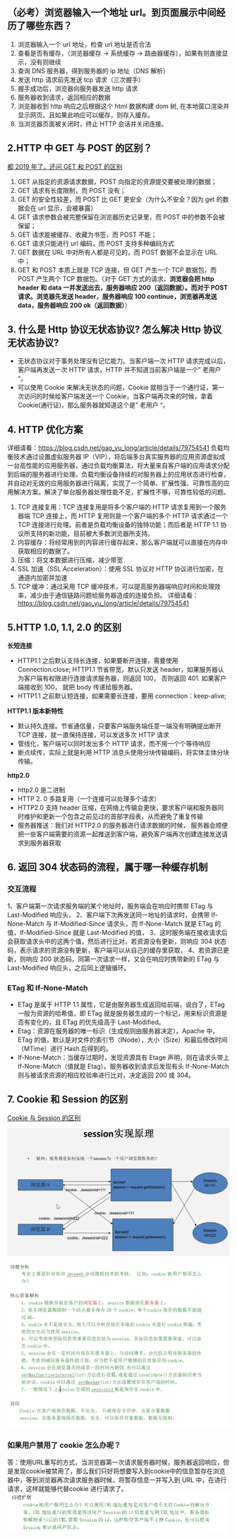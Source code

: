 ## （必考）浏览器输入一个地址 url。到页面展示中间经历了哪些东西？

1. 浏览器输入一个 url 地址，检查 url 地址是否合法
2. 查看是否有缓存，（浏览器缓存 -> 系统缓存 -> 路由器缓存），如果有则直接显示，没有则继续
3. 查询 DNS 服务器，得到服务器的 ip 地址（DNS 解析）
4. 发送 http 请求前先发送 tcp 请求（三次握手）
5. 握手成功后，浏览器向服务器发送 http 请求
6. 服务器收到请求，返回相应的数据
7. 浏览器收到 http 响应之后根据这个 html 数据构建 dom 树, 在本地窗口渲染并显示网页。且如果此响应可以缓存，则存入缓存。
8. 当浏览器页面被关闭时，终止 HTTP 会话并关闭连接。

## 2.HTTP 中 GET 与 POST 的区别？

[都 2019 年了，还问 GET 和 POST 的区别 ](https://blog.fundebug.com/2019/02/22/compare-http-method-get-and-post/)

1. GET 从指定的资源请求数据，POST 向指定的资源提交要被处理的数据；
2. GET 请求有长度限制，而 POST 没有；
3. GET 的安全性较差，而 POST 比 GET 更安全（为什么不安全？因为 get 的数据会在 url 显示，会被暴露）
4. GET 请求参数会被完整保留在浏览器历史记录里，而 POST 中的参数不会被保留；
5. GET 请求能被缓存、收藏为书签，而 POST 不能；
6. GET 请求只能进行 url 编码，而 POST 支持多种编码方式
7. GET 数据在 URL 中对所有人都是可见的，而 POST 数据不会显示在 URL 中；
8. GET 和 POST 本质上就是 TCP 连接，但 GET 产生一个 TCP 数据包，而 POST 产生两个 TCP 数据包。（对于 GET 方式的请求，**浏览器会把 http header 和 data 一并发送出去，服务器响应 200（返回数据）。而对于 POST 请求。浏览器先发送 header，服务器响应 100 continue，浏览器再发送 data，服务器响应 200 ok（返回数据）**）

## 3. 什么是 Http 协议无状态协议? 怎么解决 Http 协议无状态协议?

- 无状态协议对于事务处理没有记忆能力。当客户端一次 HTTP 请求完成以后，客户端再发送一次 HTTP 请求，HTTP 并不知道当前客户端是一个” 老用户 “。
- 可以使用 Cookie 来解决无状态的问题，Cookie 就相当于一个通行证，第一次访问的时候给客户端发送一个 Cookie，当客户端再次来的时候，拿着 Cookie(通行证)，那么服务器就知道这个是” 老用户 “。

## 4. HTTP 优化方案

详细请看：https://blog.csdn.net/gao_yu_long/article/details/79754541
负载均衡技术通过设置虚拟服务器 IP（VIP），将后端多台真实服务器的应用资源虚拟成一台高性能的应用服务器，通过负载均衡算法，将大量来自客户端的应用请求分配到后端的服务器进行处理。负载均衡设备持续的对服务器上的应用状态进行检查，并自动对无效的应用服务器进行隔离，实现了一个简单、扩展性强、可靠性高的应用解决方案。解决了单台服务器处理性能不足，扩展性不够，可靠性较低的问题。

1. TCP 连接复用：TCP 连接复用是将多个客户端的 HTTP 请求复用到一个服务器端 TCP 连接上，而 HTTP 复用则是一个客户端的多个 HTTP 请求通过一个 TCP 连接进行处理。前者是负载均衡设备的独特功能；而后者是 HTTP 1.1 协议所支持的新功能，目前被大多数浏览器所支持。
2. 内容缓存：将经常用到的内容进行缓存起来，那么客户端就可以直接在内存中获取相应的数据了。
3. 压缩：将文本数据进行压缩，减少带宽
4. SSL 加速（SSL Acceleration）：使用 SSL 协议对 HTTP 协议进行加密，在通道内加密并加速
5. TCP 缓冲：通过采用 TCP 缓冲技术，可以提高服务器端响应时间和处理效率，减少由于通信链路问题给服务器造成的连接负担。
   详细请看：https://blog.csdn.net/gao_yu_long/article/details/79754541

## 5.HTTP 1.0, 1.1, 2.0 的区别

**长短连接**

- HTTP1.1 之后默认支持长连接，如果要断开连接，需要使用 Connection:close; HTTP1.1 节省带宽，默认只发送 header，如果服务器认为客户端有权限进行连接请求服务器，则返回 100， 否则返回 401. 如果客户端接收到 100， 就把 body 传递给服务器。
- HTTP1.1 之前默认短连接，如果需要长连接，要用 connection：keep-alive;

**HTTP1.1 版本新特性**

- 默认持久连接。节省通信量，只要客户端服务端任意一端没有明确提出断开 TCP 连接，就一直保持连接，可以发送多次 HTTP 请求
- 管线化，客户端可以同时发出多个 HTTP 请求，而不用一个个等待响应
- 断点续传，实际上就是利用 HTTP 消息头使用分块传输编码，将实体主体分块传输。

**http2.0**

- http2.0 是二进制
- HTTP 2. 0 多路复用（一个连接可以处理多个请求）
- HTTP2.0 支持 header 压缩，在网络上传输会更快，要求客户端和服务器同时维护和更新一个包含之前见过的首部字段表，从而避免了重复传输
- 服务器推送：我们对 HTTP2.0 的服务器进行请求数据的时候， 服务器会顺便把一些客户端需要的资源一起推送到客户端，避免客户端再次创建连接发送请求到服务器获取

## 6. 返回 304 状态码的流程，属于哪一种缓存机制

### 交互流程

1、客户端第一次请求服务端的某个地址时，服务端会在响应时携带 ETag 与 Last-Modified 响应头，
2、客户端下次再发送同一地址的请求时，会携带 If-None-Match 与 If-Modified-Since 请求头，而 If-None-Match 就是 ETag 的值，If-Modified-Since 就是 Last-Modified 的值，
3、这时服务端在接收请求后会获取请求头中的这两个值，然后进行比对，若资源没有更新，则响应 304 状态码，表示请求的资源没有更新，客户端可以从自己的缓存里获取，
4、若资源已更新，则响应 200 状态码，同第一次请求一样，又会在响应时携带新的 ETag 与 Last-Modified 响应头，之后同上逻辑循环。

### ETag 和 If-None-Match

- ETag 是属于 HTTP 1.1 属性，它是由服务器生成返回给前端，说白了，ETag 一般为资源的哈希值，即 ETag 就是服务器生成的一个标记，用来标识资源是否有变化的，且 ETag 的优先级高于 Last-Modified。
- Etag：资源在服务器的唯一标识（生成规则由服务器决定）。Apache 中，ETag 的值，默认是对文件的索引节（INode），大小（Size）和最后修改时间（MTime）进行 Hash 后得到的。
- If-None-Match：当缓存过期时，发现资源具有 Etage 声明，则在请求头带上 If-None-Match（值就是 Etag）。服务器收到请求后发现有头 If-None-Match 则与被请求资源的相应校验串进行比对，决定返回 200 或 304。

## 7. Cookie 和 Session 的区别

[Cookie 与 Session 的区别 ](https://juejin.cn/post/6844903434366222350)

![image-20210111194533341](https://raw.githubusercontent.com/Bogdanxin/cloudImage/master/20210111194540.png)

![image-20210111194836375](https://raw.githubusercontent.com/Bogdanxin/cloudImage/master/20210111194836.png)

### 如果用户禁用了 cookie 怎么办呢？

答：使用URL重写的方式，当浏览器第一次请求服务器时候，服务器返回响应，但是发现cookie被禁用了，那么我们只好将想要写入到cookie中的信息暂存在浏览器中，等到浏览器再次请求服务器时候，将暂存信息一并写入到 URL 中，在进行请求，这样就能够代替cookie 进行请求了。![image-20210111195250232](https://raw.githubusercontent.com/Bogdanxin/cloudImage/master/20210111195250.png)

